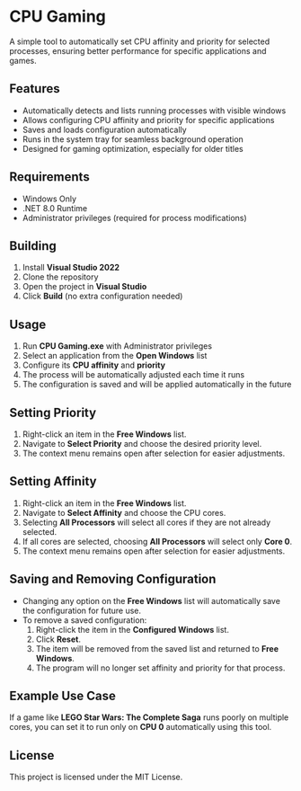 # CPU Gaming

A simple tool to automatically set CPU affinity and priority for selected processes, ensuring better performance for specific applications and games.

## Features
- Automatically detects and lists running processes with visible windows
- Allows configuring CPU affinity and priority for specific applications
- Saves and loads configuration automatically
- Runs in the system tray for seamless background operation
- Designed for gaming optimization, especially for older titles

## Requirements
- Windows Only
- .NET 8.0 Runtime
- Administrator privileges (required for process modifications)

## Building
1. Install **Visual Studio 2022**
2. Clone the repository
3. Open the project in **Visual Studio**
4. Click **Build** (no extra configuration needed)

## Usage
1. Run **CPU Gaming.exe** with Administrator privileges
2. Select an application from the **Open Windows** list
3. Configure its **CPU affinity** and **priority**
4. The process will be automatically adjusted each time it runs
5. The configuration is saved and will be applied automatically in the future

## Setting Priority
1. Right-click an item in the **Free Windows** list.
2. Navigate to **Select Priority** and choose the desired priority level.
3. The context menu remains open after selection for easier adjustments.

## Setting Affinity
1. Right-click an item in the **Free Windows** list.
2. Navigate to **Select Affinity** and choose the CPU cores.
3. Selecting **All Processors** will select all cores if they are not already selected.
4. If all cores are selected, choosing **All Processors** will select only **Core 0**.
5. The context menu remains open after selection for easier adjustments.

## Saving and Removing Configuration
- Changing any option on the **Free Windows** list will automatically save the configuration for future use.
- To remove a saved configuration:
  1. Right-click the item in the **Configured Windows** list.
  2. Click **Reset**.
  3. The item will be removed from the saved list and returned to **Free Windows**.
  4. The program will no longer set affinity and priority for that process.

## Example Use Case
If a game like **LEGO Star Wars: The Complete Saga** runs poorly on multiple cores, you can set it to run only on **CPU 0** automatically using this tool.

## License
This project is licensed under the MIT License.